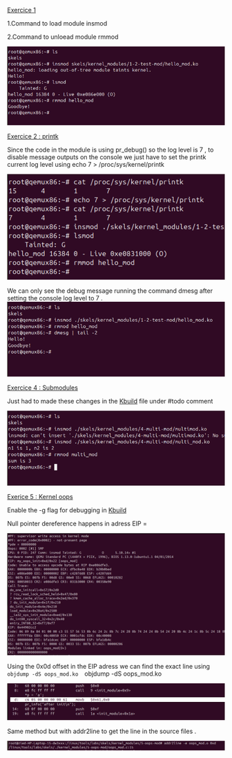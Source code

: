
[Exercice 1](https://linux-kernel-labs.github.io/refs/heads/master/labs/kernel_modules.html#kernel-module)

1.Command to load module insmod 

2.Command to unloead module rmmod  

![Exercise Output](./assets/output_ex01.png)


[Exercice 2 : printk ](https://linux-kernel-labs.github.io/refs/heads/master/labs/kernel_modules.html#printk)

Since the code in the module is using pr_debug() so the log level is 7 , to disable message outputs on the console we just have to set the printk current log level using echo 7 > /proc/sys/kernel/printk 

![Exercise Output](./assets/output_ex2.png)

We can only see the debug message running the command dmesg after setting the console log level to 7 . 
![Exercice Output](./assets/dmesg_ex2.png)


[Exercice 4 : Submodules](https://linux-kernel-labs.github.io/refs/heads/master/labs/kernel_modules.html#sub-modules)

Just had to made these changes in the [Kbuild](./exercises/ex04/Kbuild) file under #todo comment

![Exerice output](./assets/Ex4_result.png)

[Exerice 5 : Kernel oops](https://linux-kernel-labs.github.io/refs/heads/master/labs/kernel_modules.html#kernel-oops-1)

Enable the -g flag for debugging in [Kbuild](./exercices/ex5/Kbuild) 

Null pointer dereference happens in adress EIP = 

![Exercise Output](./assets/ex5_logs_EPI.png)

Using the 0x0d offset in the EIP adress we can find the exact line  using ```objdump -dS oops_mod.ko  ```objdump -dS oops_mod.ko  


![](./assets/oops_exact_occurence.png) 

Same method but with addr2line to get the line in the source files . 

![](./assets/addr2line.png)




